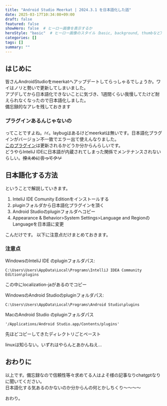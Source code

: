 ```yaml
---
title: "Android Studio Meerkat | 2024.3.1 を日本語化した話"
date: 2025-03-17T10:34:08+09:00
draft: false
featured: false
showHero: false  # ヒーロー画像を表示するか
heroStyle: "basic"  # ヒーロー画像のスタイル（basic, background, thumbなど）
categories: []
tags: []
summary: ""
---
```

## はじめに

皆さんAndroidStudioをmeerkatへアップデートしてらっしゃるでしょうか。ワイはノリと勢いで更新してしまいました。  
アプデしてから日本語化できないことに気づき、1週間くらい我慢してたけど耐えられなくなったので日本語化しました。  
備忘録的なアレを残しておきます

### プラグインあるんじゃないの

ってことですよね。ﾊｲ。laybugはあるけどmeerkatは無いです。日本語化プラグインがバージョン不一致でエラー出て使えんなりました。  
[このプラグイン](https://plugins.jetbrains.com/plugin/13964-japanese-language-pack------/versions)は更新されるかどうか分からんらしいです。  
どうやらInteliJ IDEに日本語が内蔵されてしまった関係でメンテナンスされないらしい。~~控えめに言ってクソ~~

## 日本語化する方法
ということで解説していきます。
1. InteliJ IDE Comunity Editionをインストールする
2. pluginフォルダから日本語化プラグインを頂く
3. Android Studioのpluginフォルダへコピー
4. Appearance & Behavior>System Settings>Language and RegionのLanguageを日本語に変更

こんだけです。
以下に注意点だけまとめておきます。

### 注意点
WindowsのInteliJ IDE のpluginフォルダパス:
```
C:\Users\Users\AppData\Local\Programs\IntelliJ IDEA Community Edition\plugins  
```
この中にlocalization-jaがあるのでコピー  

WindowsのAndroid Studioのpluginフォルダパス:
```
C:\Users\Users\AppData\Local\Programs\Android Studio\plugins
```
MacのAndroid Studio のpluginフォルダパス
```
'/Applications/Android Studio.app/Contents/plugins'
```
先ほどコピーしてきたディレクトリごとペースト

linuxは知らない。いずれはやらんとあかんねえ…

## おわりに
以上です。備忘録なので信頼性等々求めてる人はよそ様の記事なりchatgptなりに聞いてください。  
日本語化する気あるのかないのか分からんの何とかしちくり～～～～

おわり。